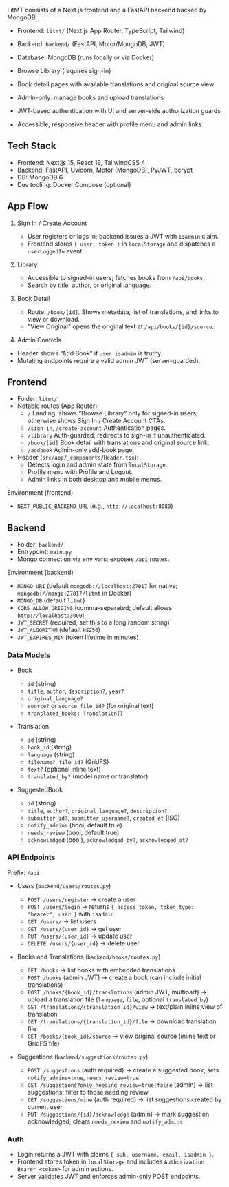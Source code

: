 
LitMT consists of a Next.js frontend and a FastAPI backend backed by MongoDB. 

- Frontend: `litmt/` (Next.js App Router, TypeScript, Tailwind)
- Backend: `backend/` (FastAPI, Motor/MongoDB, JWT)
- Database: MongoDB (runs locally or via Docker)

- Browse Library (requires sign-in)
- Book detail pages with available translations and original source view
- Admin-only: manage books and upload translations
- JWT-based authentication with UI and server-side authorization guards
- Accessible, responsive header with profile menu and admin links

## Tech Stack

- Frontend: Next.js 15, React 19, TailwindCSS 4
- Backend: FastAPI, Uvicorn, Motor (MongoDB), PyJWT, bcrypt
- DB: MongoDB 6
- Dev tooling: Docker Compose (optional)

## App Flow

1. Sign In / Create Account

   - User registers or logs in; backend issues a JWT with `isadmin` claim.
   - Frontend stores `{ user, token }` in `localStorage` and dispatches a `userLoggedIn` event.

2. Library

   - Accessible to signed-in users; fetches books from `/api/books`.
   - Search by title, author, or original language.

3. Book Detail

   - Route: `/book/[id]`. Shows metadata, list of translations, and links to view or download.
   - "View Original" opens the original text at `/api/books/{id}/source`.

4. Admin Controls

- Header shows “Add Book” if `user.isadmin` is truthy.
- Mutating endpoints require a valid admin JWT (server-guarded).

## Frontend

- Folder: `litmt/`
- Notable routes (App Router):
  - `/` Landing: shows “Browse Library” only for signed-in users; otherwise shows Sign In / Create Account CTAs.
  - `/sign-in`, `/create-account` Authentication pages.
  - `/library` Auth-guarded; redirects to sign-in if unauthenticated.
  - `/book/[id]` Book detail with translations and original source link.
  - `/addbook` Admin-only add-book page.
- Header (`src/app/_components/Header.tsx`):
  - Detects login and admin state from `localStorage`.
  - Profile menu with Profile and Logout.
  - Admin links in both desktop and mobile menus.

Environment (frontend)

- `NEXT_PUBLIC_BACKEND_URL` (e.g., `http://localhost:8080`)

## Backend

- Folder: `backend/`
- Entrypoint: `main.py`
- Mongo connection via env vars; exposes `/api` routes.

Environment (backend)

- `MONGO_URI` (default `mongodb://localhost:27017` for native; `mongodb://mongo:27017/litmt` in Docker)
- `MONGO_DB` (default `litmt`)
- `CORS_ALLOW_ORIGINS` (comma-separated; default allows `http://localhost:3000`)
- `JWT_SECRET` (required; set this to a long random string)
- `JWT_ALGORITHM` (default `HS256`)
- `JWT_EXPIRES_MIN` (token lifetime in minutes)

### Data Models

- Book

  - `id` (string)
  - `title`, `author`, `description?`, `year?`
  - `original_language?`
  - `source?` or `source_file_id?` (for original text)
  - `translated_books: Translation[]`

- Translation

  - `id` (string)
  - `book_id` (string)
  - `language` (string)
  - `filename?`, `file_id?` (GridFS)
  - `text?` (optional inline text)
  - `translated_by?` (model name or translator)

- SuggestedBook
  - `id` (string)
  - `title`, `author?`, `original_language?`, `description?`
  - `submitter_id?`, `submitter_username?`, `created_at` (ISO)
  - `notify_admins` (bool, default true)
  - `needs_review` (bool, default true)
  - `acknowledged` (bool), `acknowledged_by?`, `acknowledged_at?`

### API Endpoints

Prefix: `/api`

- Users (`backend/users/routes.py`)

  - `POST /users/register` → create a user
  - `POST /users/login` → returns `{ access_token, token_type: "bearer", user }` with `isadmin`
  - `GET /users/` → list users
  - `GET /users/{user_id}` → get user
  - `PUT /users/{user_id}` → update user
  - `DELETE /users/{user_id}` → delete user

- Books and Translations (`backend/books/routes.py`)

  - `GET /books` → list books with embedded translations
  - `POST /books` (admin JWT) → create a book (can include initial translations)
  - `POST /books/{book_id}/translations` (admin JWT, multipart) → upload a translation file (`language`, `file`, optional `translated_by`)
  - `GET /translations/{translation_id}/view` → text/plain inline view of translation
  - `GET /translations/{translation_id}/file` → download translation file
  - `GET /books/{book_id}/source` → view original source (inline text or GridFS file)

- Suggestions (`backend/suggestions/routes.py`)
  - `POST /suggestions` (auth required) → create a suggested book; sets `notify_admins=true`, `needs_review=true`
  - `GET /suggestions?only_needing_review=true|false` (admin) → list suggestions; filter to those needing review
  - `GET /suggestions/mine` (auth required) → list suggestions created by current user
  - `PUT /suggestions/{id}/acknowledge` (admin) → mark suggestion acknowledged; clears `needs_review` and `notify_admins`

### Auth

- Login returns a JWT with claims `{ sub, username, email, isadmin }`.
- Frontend stores token in `localStorage` and includes `Authorization: Bearer <token>` for admin actions.
- Server validates JWT and enforces admin-only POST endpoints.

